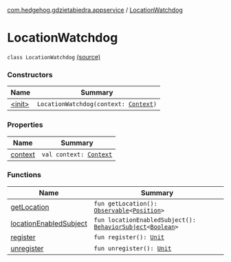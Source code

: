 [com.hedgehog.gdzietabiedra.appservice](../index.md) / [LocationWatchdog](./index.md)

# LocationWatchdog

`class LocationWatchdog` [(source)](https://github.com/asvid/GdzieTaBiedra/tree/master/app/src/main/java/com/hedgehog/gdzietabiedra/appservice/LocationWatchdog.kt#L21)

### Constructors

| Name | Summary |
|---|---|
| [&lt;init&gt;](-init-.md) | `LocationWatchdog(context: `[`Context`](https://developer.android.com/reference/android/content/Context.html)`)` |

### Properties

| Name | Summary |
|---|---|
| [context](context.md) | `val context: `[`Context`](https://developer.android.com/reference/android/content/Context.html) |

### Functions

| Name | Summary |
|---|---|
| [getLocation](get-location.md) | `fun getLocation(): `[`Observable`](http://reactivex.io/RxJava/javadoc/io/reactivex/Observable.html)`<`[`Position`](../../com.github.asvid.biedra.domain/-position/index.md)`>` |
| [locationEnabledSubject](location-enabled-subject.md) | `fun locationEnabledSubject(): `[`BehaviorSubject`](http://reactivex.io/RxJava/javadoc/io/reactivex/subjects/BehaviorSubject.html)`<`[`Boolean`](https://kotlinlang.org/api/latest/jvm/stdlib/kotlin/-boolean/index.html)`>` |
| [register](register.md) | `fun register(): `[`Unit`](https://kotlinlang.org/api/latest/jvm/stdlib/kotlin/-unit/index.html) |
| [unregister](unregister.md) | `fun unregister(): `[`Unit`](https://kotlinlang.org/api/latest/jvm/stdlib/kotlin/-unit/index.html) |
